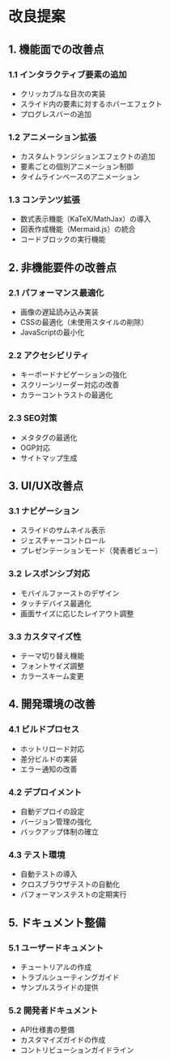 # 改良提案

## 1. 機能面での改善点

### 1.1 インタラクティブ要素の追加
- クリッカブルな目次の実装
- スライド内の要素に対するホバーエフェクト
- プログレスバーの追加

### 1.2 アニメーション拡張
- カスタムトランジションエフェクトの追加
- 要素ごとの個別アニメーション制御
- タイムラインベースのアニメーション

### 1.3 コンテンツ拡張
- 数式表示機能（KaTeX/MathJax）の導入
- 図表作成機能（Mermaid.js）の統合
- コードブロックの実行機能

## 2. 非機能要件の改善点

### 2.1 パフォーマンス最適化
- 画像の遅延読み込み実装
- CSSの最適化（未使用スタイルの削除）
- JavaScriptの最小化

### 2.2 アクセシビリティ
- キーボードナビゲーションの強化
- スクリーンリーダー対応の改善
- カラーコントラストの最適化

### 2.3 SEO対策
- メタタグの最適化
- OGP対応
- サイトマップ生成

## 3. UI/UX改善点

### 3.1 ナビゲーション
- スライドのサムネイル表示
- ジェスチャーコントロール
- プレゼンテーションモード（発表者ビュー）

### 3.2 レスポンシブ対応
- モバイルファーストのデザイン
- タッチデバイス最適化
- 画面サイズに応じたレイアウト調整

### 3.3 カスタマイズ性
- テーマ切り替え機能
- フォントサイズ調整
- カラースキーム変更

## 4. 開発環境の改善

### 4.1 ビルドプロセス
- ホットリロード対応
- 差分ビルドの実装
- エラー通知の改善

### 4.2 デプロイメント
- 自動デプロイの設定
- バージョン管理の強化
- バックアップ体制の確立

### 4.3 テスト環境
- 自動テストの導入
- クロスブラウザテストの自動化
- パフォーマンステストの定期実行

## 5. ドキュメント整備

### 5.1 ユーザードキュメント
- チュートリアルの作成
- トラブルシューティングガイド
- サンプルスライドの提供

### 5.2 開発者ドキュメント
- API仕様書の整備
- カスタマイズガイドの作成
- コントリビューションガイドライン
